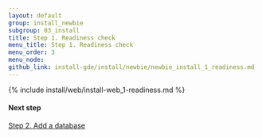 ```yaml
---
layout: default
group: install_newbie
subgroup: 03_install
title: Step 1. Readiness check
menu_title: Step 1. Readiness check
menu_order: 3
menu_node: 
github_link: install-gde/install/newbie/newbie_install_1_readiness.md
---
```


{% include install/web/install-web_1-readiness.md %}

#### Next step
<a href="{{ site.gdeurl }}install-gde/install/newbie/newbie_install_2_db.html">Step 2. Add a database</a>

